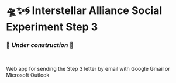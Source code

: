 # 🛸✨🌀 Interstellar Alliance Social Experiment Step 3

### 🚧 _Under construction_ 🚧

<br/>

Web app for sending the Step 3 letter by email with Google Gmail or Microsoft Outlook
